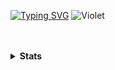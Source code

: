 <!--- 👋 Hi, I’m @Ftthreign
- 👀 I’m interested in Software and Hardware
- 🌱 I’m currently learning ////
- 💞️ I’m looking to collaborate on ...
- 📫 How to reach me ...-->
[![Typing SVG](https://readme-typing-svg.demolab.com?font=Fira+Code&duration=4000&pause=1000&color=0FF71C&center=true&random=true&width=435&lines=Hi!!!+My+name+is+Fadhil+Abdul+Fattah)](https://github.com/Ftthreign)
![Violet](https://melinanimeland.files.wordpress.com/2018/07/ve_ep6-000.png?w=720)
<br>
<br>
<br>

<!---
Ftthreign/Ftthreign is a ✨ special ✨ repository because its `README.md` (this file) appears on your GitHub profile.
You can click the Preview link to take a look at your changes.
--->
<!--
<h1 align="center">Hi 👋, I'm Fadhil Abdul Fattah</h1>
<h3 align="center">A passionate frontend developer from Indonesia</h3>
--->
<details>
  <summary><b>Stats</b></summary>
![Top Langs](https://github-readme-stats.vercel.app/api/top-langs/?username=ftthreign&layout=compact&theme=tokyonight&langs_count=6)
![Graph](https://github-readme-activity-graph.vercel.app/graph?username=Ftthreign&bg_color=000000&color=ccf381&line=81efd3&point=fee715&area=true&hide_border=true)
</details>

<br>
<br>
<!--
[![Readme Card](https://github-readme-stats.vercel.app/api/pin/?username=ftthreign&repo=image-processing-python&theme=tokyonight)](https://github.com/Ftthreign/image-processing-python)
--->
<!--
[![Readme Quotes](https://quotes-github-readme.vercel.app/api?type=horizontal&theme=dark)](https://github.com/Ftthreign)-->
